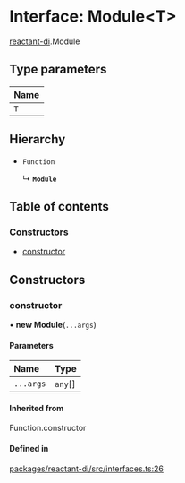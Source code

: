 # Interface: Module<T\>

[reactant-di](../modules/reactant_di.md).Module

## Type parameters

| Name |
| :------ |
| `T` |

## Hierarchy

- `Function`

  ↳ **`Module`**

## Table of contents

### Constructors

- [constructor](reactant_di.Module.md#constructor)

## Constructors

### constructor

• **new Module**(`...args`)

#### Parameters

| Name | Type |
| :------ | :------ |
| `...args` | `any`[] |

#### Inherited from

Function.constructor

#### Defined in

[packages/reactant-di/src/interfaces.ts:26](https://github.com/unadlib/reactant/blob/f66dad8a/packages/reactant-di/src/interfaces.ts#L26)

